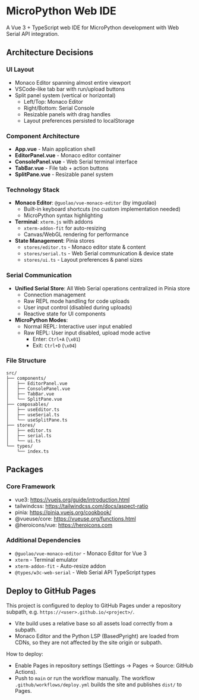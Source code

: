 # MicroPython Web IDE

A Vue 3 + TypeScript web IDE for MicroPython development with Web Serial API integration.

## Architecture Decisions

### UI Layout
- Monaco Editor spanning almost entire viewport
- VSCode-like tab bar with run/upload buttons
- Split panel system (vertical or horizontal)
  - Left/Top: Monaco Editor
  - Right/Bottom: Serial Console
  - Resizable panels with drag handles
  - Layout preferences persisted to localStorage

### Component Architecture
- **App.vue** - Main application shell
- **EditorPanel.vue** - Monaco editor container
- **ConsolePanel.vue** - Web Serial terminal interface
- **TabBar.vue** - File tab + action buttons
- **SplitPane.vue** - Resizable panel system

### Technology Stack
- **Monaco Editor**: `@guolao/vue-monaco-editor` (by imguolao)
  - Built-in keyboard shortcuts (no custom implementation needed)
  - MicroPython syntax highlighting
- **Terminal**: `xterm.js` with addons
  - `xterm-addon-fit` for auto-resizing
  - Canvas/WebGL rendering for performance
- **State Management**: Pinia stores
  - `stores/editor.ts` - Monaco editor state & content
  - `stores/serial.ts` - Web Serial communication & device state
  - `stores/ui.ts` - Layout preferences & panel sizes

### Serial Communication
- **Unified Serial Store**: All Web Serial operations centralized in Pinia store
  - Connection management
  - Raw REPL mode handling for code uploads
  - User input control (disabled during uploads)
  - Reactive state for UI components
- **MicroPython Modes**:
  - Normal REPL: Interactive user input enabled
  - Raw REPL: User input disabled, upload mode active
    - Enter: `Ctrl+A` (`\x01`)
    - Exit: `Ctrl+D` (`\x04`)

### File Structure
```
src/
├── components/
│   ├── EditorPanel.vue
│   ├── ConsolePanel.vue  
│   ├── TabBar.vue
│   └── SplitPane.vue
├── composables/
│   ├── useEditor.ts
│   ├── useSerial.ts
│   └── useSplitPane.ts
├── stores/
│   ├── editor.ts
│   ├── serial.ts
│   └── ui.ts
└── types/
    └── index.ts
```

## Packages

### Core Framework
- vue3: https://vuejs.org/guide/introduction.html
- tailwindcss: https://tailwindcss.com/docs/aspect-ratio
- pinia: https://pinia.vuejs.org/cookbook/
- @vueuse/core: https://vueuse.org/functions.html
- @heroicons/vue: https://heroicons.com

### Additional Dependencies
- `@guolao/vue-monaco-editor` - Monaco Editor for Vue 3
- `xterm` - Terminal emulator
- `xterm-addon-fit` - Auto-resize addon
- `@types/w3c-web-serial` - Web Serial API TypeScript types

## Deploy to GitHub Pages

This project is configured to deploy to GitHub Pages under a repository subpath, e.g. `https://<user>.github.io/<project>/`.

- Vite build uses a relative base so all assets load correctly from a subpath.
- Monaco Editor and the Python LSP (BasedPyright) are loaded from CDNs, so they are not affected by the site origin or subpath.

How to deploy:
- Enable Pages in repository settings (Settings → Pages → Source: GitHub Actions).
- Push to `main` or run the workflow manually. The workflow `.github/workflows/deploy.yml` builds the site and publishes `dist/` to Pages.
